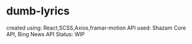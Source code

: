# dumb-lyrics

created using: React,SCSS,Axios,framar-motion
API used: Shazam Core API, Bing News API
Status: WIP
